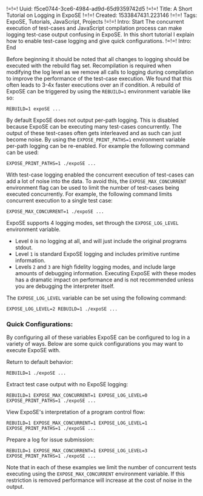 !=!=! Uuid: f5ce0744-3ce6-4984-ad9d-65d9359742d5
!=!=! Title: A Short Tutorial on Logging in ExpoSE
!=!=! Created: 1533847431.223146
!=!=! Tags: ExpoSE, Tutorials, JavaScript, Projects
!=!=! Intro: Start
The concurrent execution of test-cases and JavaScript compilation process can make logging test-case output confusing in ExpoSE. In this short tutorial I explain how to enable test-case logging and give quick configurations.
!=!=! Intro: End

Before beginning it should be noted that all changes to logging should be executed with the rebuild flag set. Recompilation is required when modifying the log level as we remove all calls to logging during compilation to improve the performance of the test-case execution. We found that this often leads to 3-4x faster executions over an if condition. A rebuild of ExpoSE can be triggered by using the `REBUILD=1` environment variable like so:

```REBUILD=1 expoSE ...```

By default ExpoSE does not output per-path logging. This is disabled because ExpoSE can be executing many test-cases concurrently. The output of these test-cases often gets interleaved and as such can just become noise. By using the `EXPOSE_PRINT_PATHS=1` environment variable per-path logging can be re-enabled. For example the following command can be used:

```EXPOSE_PRINT_PATHS=1 ./expoSE ...```

With test-case logging enabled the concurrent execution of test-cases can add a lot of noise into the data. To avoid this, the `EXPOSE_MAX_CONCURRENT` environment flag can be used to limit the number of test-cases being executed concurrently. For example, the following command limits concurrent execution to a single test case:

```EXPOSE_MAX_CONCURRENT=1 ./expoSE ...```

ExpoSE supports 4 logging modes, set through the `EXPOSE_LOG_LEVEL` environment variable.

* Level `0` is no logging at all, and will just include the original programs stdout.
* Level `1` is standard ExpoSE logging and includes primitive runtime information.
* Levels `2` and `3` are high fidelity logging modes, and include large amounts of debugging information. Executing ExpoSE with these modes has a dramatic impact on performance and is not recommended unless you are debugging the interpreter itself.

The `EXPOSE_LOG_LEVEL` variable can be set using the following command:

```EXPOSE_LOG_LEVEL=2 REBUILD=1 ./expoSE ...```

### Quick Configurations:

By configuring all of these variables ExpoSE can be configured to log in a variety of ways. Below are some quick configurations you may want to execute ExpoSE with.

Return to default behavior:

```REBUILD=1 ./expoSE ...```

Extract test case output with no ExpoSE logging:

```REBUILD=1 EXPOSE_MAX_CONCURRENT=1 EXPOSE_LOG_LEVEL=0 EXPOSE_PRINT_PATHS=1 ./expoSE ...```

View ExpoSE's interpretation of a program control flow:

```REBUILD=1 EXPOSE_MAX_CONCURRENT=1 EXPOSE_LOG_LEVEL=1 EXPOSE_PRINT_PATHS=1 ./expoSE ...```

Prepare a log for issue submission:

```REBUILD=1 EXPOSE_MAX_CONCURRENT=1 EXPOSE_LOG_LEVEL=3 EXPOSE_PRINT_PATHS=1 ./expoSE ...```

Note that in each of these examples we limit the number of concurrent tests executing using the `EXPOSE_MAX_CONCURRENT` environment variable. If this restriction is removed performance will increase at the cost of noise in the output.
